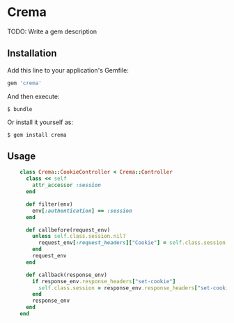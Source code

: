 # Crema

TODO: Write a gem description

## Installation

Add this line to your application's Gemfile:

```ruby
gem 'crema'
```

And then execute:

    $ bundle

Or install it yourself as:

    $ gem install crema

## Usage


```ruby
    class Crema::CookieController < Crema::Controller
      class << self
        attr_accessor :session
      end

      def filter(env)
        env[:authentication] == :session
      end

      def callbefore(request_env)
        unless self.class.session.nil?
          request_env[:request_headers]["Cookie"] = self.class.session
        end
        request_env
      end

      def callback(response_env)
        if response_env.response_headers["set-cookie"]
          self.class.session = response_env.response_headers["set-cookie"]
        end
        response_env
      end
    end
```